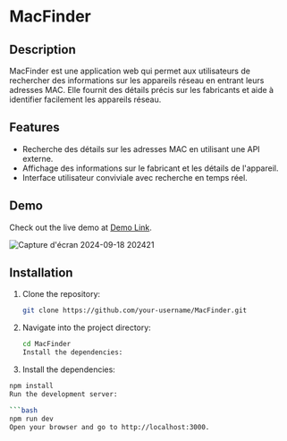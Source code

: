 # MacFinder

## Description

MacFinder est une application web qui permet aux utilisateurs de rechercher des informations sur les appareils réseau en entrant leurs adresses MAC. Elle fournit des détails précis sur les fabricants et aide à identifier facilement les appareils réseau.

## Features

- Recherche des détails sur les adresses MAC en utilisant une API externe.
- Affichage des informations sur le fabricant et les détails de l'appareil.
- Interface utilisateur conviviale avec recherche en temps réel.

## Demo

Check out the live demo at [Demo Link](https://your-demo-link.com).

![Capture d'écran 2024-09-18 202421](https://github.com/user-attachments/assets/61cbc3f2-ab7f-427c-953f-c899985829be)

## Installation

1. Clone the repository:
   ```bash
   git clone https://github.com/your-username/MacFinder.git
   
2. Navigate into the project directory:
   ```bash
   cd MacFinder
   Install the dependencies:
   
3. Install the dependencies:
  ```bash
  npm install
  Run the development server:

  ```bash
  npm run dev
Open your browser and go to http://localhost:3000.

